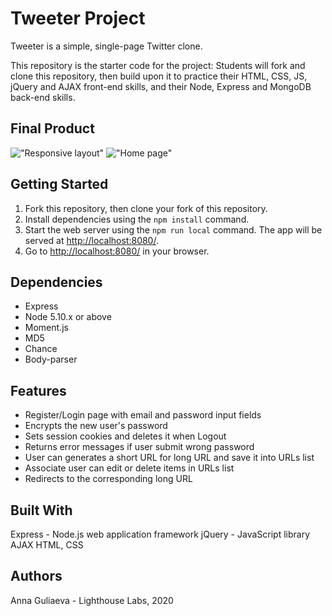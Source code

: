 # Tweeter Project

Tweeter is a simple, single-page Twitter clone.

This repository is the starter code for the project: Students will fork and clone this repository, then build upon it to practice their HTML, CSS, JS, jQuery and AJAX front-end skills, and their Node, Express and MongoDB back-end skills.

## Final Product

!["Responsive layout"](https://github.com/SweetBeef555/tweeterApp/blob/master/public/docs/Screen%20Shot%202020-02-27%20at%205.57.59%20PM.png?raw=true)
!["Home page"](https://github.com/SweetBeef555/tweeterApp/blob/master/public/docs/Screen%20Shot%202020-02-27%20at%206.01.12%20PM.png?raw=true)

## Getting Started

1. Fork this repository, then clone your fork of this repository.
2. Install dependencies using the `npm install` command.
3. Start the web server using the `npm run local` command. The app will be served at <http://localhost:8080/>.
4. Go to <http://localhost:8080/> in your browser.

## Dependencies

- Express
- Node 5.10.x or above
- Moment.js
- MD5
- Chance
- Body-parser

## Features
- Register/Login page with email and password input fields
- Encrypts the new user's password
- Sets session cookies and deletes it when Logout
- Returns error messages if user submit wrong password
- User can generates a short URL for long URL and save it into URLs list
- Associate user can edit or delete items in URLs list
- Redirects to the corresponding long URL

## Built With

Express - Node.js web application framework
jQuery - JavaScript library
AJAX
HTML, CSS



## Authors

Anna Guliaeva - Lighthouse Labs, 2020

